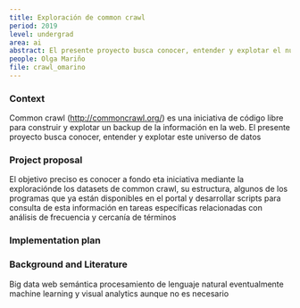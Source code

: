 ```yaml
---
title: Exploración de common crawl
period: 2019
level: undergrad
area: ai
abstract: El presente proyecto busca conocer, entender y explotar el nuevo universo de datos presentado por Common crawl
people: Olga Mariño
file: crawl_omarino
---
```


### Context
Common crawl (http://commoncrawl.org/) es una iniciativa de código libre para construir y  explotar un backup de la información en la web. 
El presente proyecto busca conocer, entender y explotar este universo de datos 

### Project proposal
El objetivo preciso es conocer a fondo eta iniciativa mediante la exploraciónde los datasets de common crawl, su estructura, algunos de los programas que ya están disponibles en el portal y desarrollar scripts para consulta de esta información en tareas específicas relacionadas con análisis de frecuencia y cercanía de términos

### Implementation plan

### Background and Literature
Big data
web semántica
procesamiento de lenguaje natural
eventualmente machine learning y visual analytics aunque no es necesario
